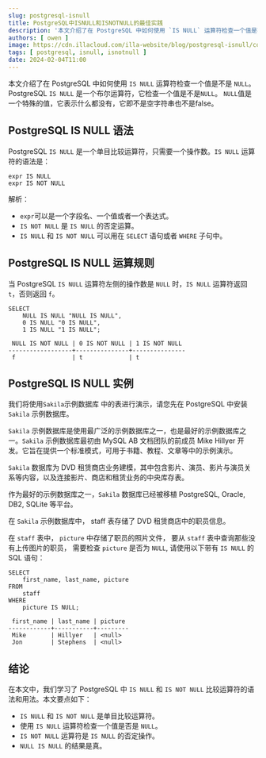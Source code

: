 ```yaml
---
slug: postgresql-isnull
title: PostgreSQL中ISNULL和ISNOTNULL的最佳实践
description: '本文介绍了在 PostgreSQL 中如何使用 `IS NULL` 运算符检查一个值是不是 `NULL`。PostgreSQL `IS NULL` 是一个布尔运算符，它检查一个值是不是`NULL`。 `NULL`值是一个特殊的值，它表示什么都没有，它即不是空字符串也不是false。' 
authors: [ owen ]
image: https://cdn.illacloud.com/illa-website/blog/postgresql-isnull/cover.webp
tags: [ postgresql, isnull, isnotnull ]
date: 2024-02-04T11:00
---
```


本文介绍了在 PostgreSQL 中如何使用 `IS NULL` 运算符检查一个值是不是 `NULL`。PostgreSQL `IS NULL` 是一个布尔运算符，它检查一个值是不是`NULL`。 `NULL`值是一个特殊的值，它表示什么都没有，它即不是空字符串也不是false。

## PostgreSQL IS NULL 语法

PostgreSQL `IS NULL` 是一个单目比较运算符，只需要一个操作数。`IS NULL` 运算符的语法是：

```shell
expr IS NULL
expr IS NOT NULL
```

解析：
- `expr`可以是一个字段名、一个值或者一个表达式。
- `IS NOT NULL` 是 `IS NULL` 的否定运算。
- `IS NULL` 和 `IS NOT NULL` 可以用在 `SELECT` 语句或者 `WHERE` 子句中。

## PostgreSQL IS NULL 运算规则

当 PostgreSQL `IS NULL` 运算符左侧的操作数是 `NULL` 时，`IS NULL` 运算符返回 `t`，否则返回 `f`。

```shell
SELECT
    NULL IS NULL "NULL IS NULL",
    0 IS NULL "0 IS NULL",
    1 IS NULL "1 IS NULL";
```

```shell
 NULL IS NOT NULL | 0 IS NOT NULL | 1 IS NOT NULL
------------------+---------------+---------------
 f                | t             | t
```

## PostgreSQL IS NULL 实例

我们将使用`Sakila`示例数据库 中的表进行演示，请您先在 PostgreSQL 中安装 `Sakila` 示例数据库。

`Sakila` 示例数据库是使用最广泛的示例数据库之一，也是最好的示例数据库之一。`Sakila` 示例数据库最初由 MySQL AB 文档团队的前成员 Mike Hillyer 开发。它旨在提供一个标准模式，可用于书籍、教程、文章等中的示例演示。

`Sakila` 数据库为 DVD 租赁商店业务建模，其中包含影片、演员、影片与演员关系等内容，以及连接影片、商店和租赁业务的中央库存表。

作为最好的示例数据库之一，`Sakila` 数据库已经被移植 PostgreSQL, Oracle, DB2, SQLite 等平台。

在 `Sakila` 示例数据库中， staff 表存储了 DVD 租赁商店中的职员信息。

在 `staff` 表中， `picture` 中存储了职员的照片文件， 要从 `staff` 表中查询那些没有上传图片的职员， 需要检查 `picture` 是否为 `NULL`, 请使用以下带有 `IS NULL` 的 SQL 语句：

```shell
SELECT
    first_name, last_name, picture
FROM
    staff
WHERE
    picture IS NULL;
```

```shell
 first_name | last_name | picture
------------+-----------+---------
 Mike       | Hillyer   | <null>
 Jon        | Stephens  | <null>
```

## 结论

在本文中，我们学习了 PostgreSQL 中 `IS NULL` 和 `IS NOT NULL` 比较运算符的语法和用法。本文要点如下：

- `IS NULL` 和 `IS NOT NULL` 是单目比较运算符。
- 使用 `IS NULL` 运算符检查一个值是否是 `NULL`。
- `IS NOT NULL` 运算符是 `IS NULL` 的否定操作。
- `NULL IS NULL` 的结果是真。

